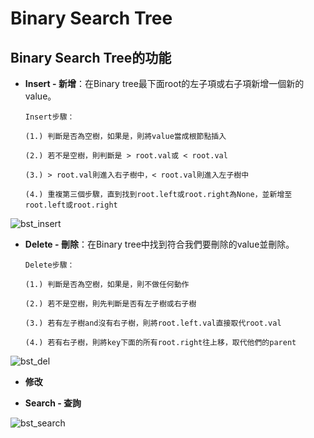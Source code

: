 # **Binary Search Tree**
## Binary Search Tree的功能
* **Insert - 新增**：在Binary tree最下面root的左子項或右子項新增一個新的value。
  
      Insert步驟：
  
      (1.) 判斷是否為空樹，如果是，則將value當成根節點插入
        
      (2.) 若不是空樹，則判斷是 > root.val或 < root.val
        
      (3.) > root.val則進入右子樹中，< root.val則進入左子樹中
        
      (4.) 重複第三個步驟，直到找到root.left或root.right為None，並新增至root.left或root.right

![bst_insert](https://github.com/yuu0223/code-learning/blob/master/image/bst_insert.jpg)

* **Delete - 刪除**：在Binary tree中找到符合我們要刪除的value並刪除。

      Delete步驟：
      
      (1.) 判斷是否為空樹，如果是，則不做任何動作
      
      (2.) 若不是空樹，則先判斷是否有左子樹或右子樹
      
      (3.) 若有左子樹and沒有右子樹，則將root.left.val直接取代root.val
      
      (4.) 若有右子樹，則將key下面的所有root.right往上移，取代他們的parent

![bst_del](https://github.com/yuu0223/code-learning/blob/master/image/bst_delete.jpg)

* **修改**

* **Search - 查詢**

![bst_search](https://github.com/yuu0223/code-learning/blob/master/image/bst_search.jpg)
